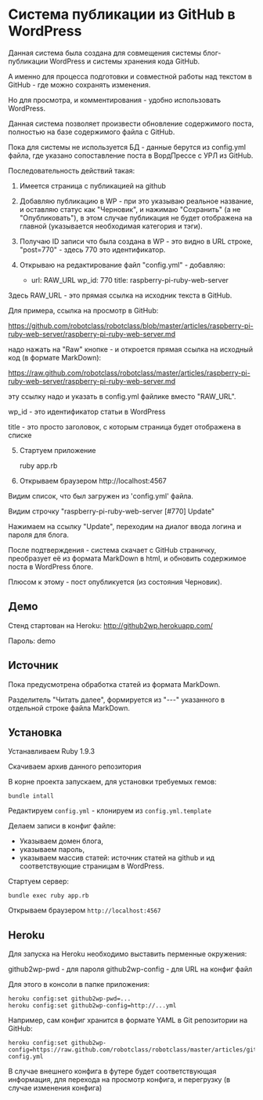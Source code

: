 Система публикации из GitHub в WordPress
========================================

Данная система была создана для совмещения системы блог-публикации WordPress
и системы хранения кода GitHub. 

А именно для процесса подготовки и совместной работы
над текстом в GitHub - где можно сохранять изменения.

Но для просмотра, и комментирования - удобно использовать WordPress.

Данная система позволяет произвести обновление содержимого поста, полностью
на базе содержимого файла с GitHub.

Пока для системы не используется БД - данные берутся из config.yml файла,
где указано сопоставление поста в ВордПрессе с УРЛ из GitHub.


Последовательность действий такая:

1) Имеется страница с публикацией на github

2) Добавляю публикацию в WP - при это указываю реальное название, и 
оставляю статус как "Черновик", и нажимаю "Сохранить" (а не "Опубликовать"),
в этом случае публикация не будет отображена на главной (указывается необходимая категория и тэги).

3) Получаю ID записи что была создана в WP - это видно в URL строке, "post=770" - 
здесь  770 это идентификатор.

4) Открываю на редактирование файл "config.yml" - добавляю:

    - url: RAW_URL
      wp_id: 770
      title: raspberry-pi-ruby-web-server

Здесь RAW_URL - это прямая ссылка на исходник текста в GitHub.

Для примера, ссылка на просмотр в GitHub:

https://github.com/robotclass/robotclass/blob/master/articles/raspberry-pi-ruby-web-server/raspberry-pi-ruby-web-server.md

надо нажать на "Raw" кнопке - и откроется прямая ссылка на исходный код (в формате MarkDown):

https://raw.github.com/robotclass/robotclass/master/articles/raspberry-pi-ruby-web-server/raspberry-pi-ruby-web-server.md

эту ссылку надо и указать в config.yml файлике вместо "RAW_URL".

wp_id - это идентификатор статьи в WordPress

title - это просто заголовок, с которым страница будет отображена в списке

5) Стартуем приложение

    ruby app.rb


6) Открываем браузером http://localhost:4567

Видим список, что был загружен из 'config.yml' файла.

Видим строчку "raspberry-pi-ruby-web-server [#770] Update"

Нажимаем на ссылку "Update", переходим на диалог ввода логина и пароля для 
блога.

После подтверждения - система скачает с GitHub страничку, преобразует её из
формата MarkDown в html, и обновить содержимое поста в WordPress блоге.

Плюсом к этому - пост опубликуется (из состояния Черновик).

Демо
----

Стенд стартован на Heroku: http://github2wp.herokuapp.com/

Пароль: demo



Источник
--------

Пока предусмотрена обработка статей из формата MarkDown.

Разделитель "Читать далее", формируется из "---" указанного в отдельной строке
файла MarkDown.


Установка
---------

Устанавливаем Ruby 1.9.3

Скачиваем архив данного репозитория

В корне проекта запускаем, для установки требуемых гемов:

    bundle intall

Редактируем `config.yml` - клонируем из `config.yml.template`

Делаем записи в конфиг файле:

* Указываем домен блога, 
* указываем пароль, 
* указываем массив статей: источник статей на github и
ид соответствующие страницам в WordPress.

Стартуем сервер:

    bundle exec ruby app.rb

Открываем браузером `http://localhost:4567`


Heroku
------

Для запуска на Heroku необходимо выставить перменные окружения:

github2wp-pwd - для пароля
github2wp-config - для URL на конфиг файл

Для этого в консоли в папке приложения:

    heroku config:set github2wp-pwd=...
    heroku config:set github2wp-config=http://...yml

Например, сам конфиг хранится в формате YAML в Git репозитории на GitHub:

    heroku config:set github2wp-config=https://raw.github.com/robotclass/robotclass/master/articles/github2wp-config.yml


В случае внешнего конфига в футере будет соответствующая информация, для перехода
на просмотр конфига, и перегрузку (в случае изменения конфига)

